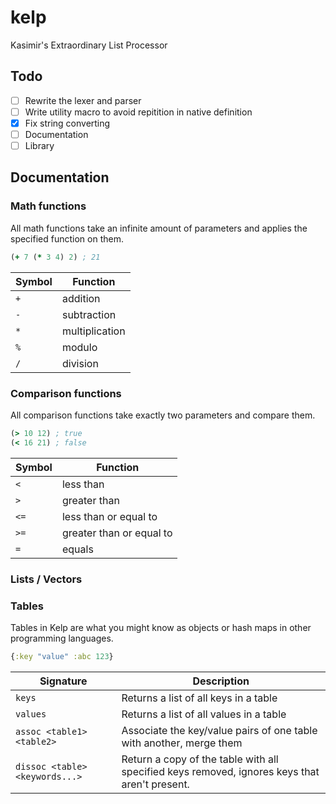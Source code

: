 # kelp
Kasimir's Extraordinary List Processor

## Todo
- [ ] Rewrite the lexer and parser
- [ ] Write utility macro to avoid repitition in native definition
- [x] Fix string converting
- [ ] Documentation
- [ ] Library

## Documentation
### Math functions
All math functions take an infinite amount of parameters and applies the specified function on them.
```clojure
(+ 7 (* 3 4) 2) ; 21
```
| Symbol | Function |
| --- | --- |
| `+` | addition |
| `-` | subtraction |
| `*` | multiplication |
| `%` | modulo |
| `/` | division |

### Comparison functions
All comparison functions take exactly two parameters and compare them.
```clojure
(> 10 12) ; true
(< 16 21) ; false
```
| Symbol | Function |
| --- | --- |
| `<` | less than |
| `>` | greater than |
| `<=` | less than or equal to |
| `>=` | greater than or equal to |
| `=` | equals |

### Lists / Vectors

### Tables
Tables in Kelp are what you might know as objects or hash maps in other programming languages.
```clojure
{:key "value" :abc 123}
```
| Signature | Description |
| --- | --- |
| `keys` | Returns a list of all keys in a table |
| `values` | Returns a list of all values in a table |
| `assoc <table1> <table2>` | Associate the key/value pairs of one table with another, merge them |
| `dissoc <table> <keywords...>` | Return a copy of the table with all specified keys removed, ignores keys that aren't present. |
